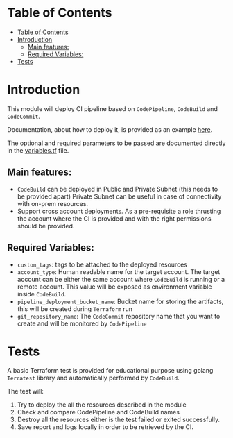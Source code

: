 # Table of Contents

- [Table of Contents](#table-of-contents)
- [Introduction](#introduction)
  - [Main features:](#main-features)
  - [Required Variables:](#required-variables)
- [Tests](#tests)

# Introduction

This module will deploy CI pipeline based on `CodePipeline`, `CodeBuild` and `CodeCommit`.

Documentation, about how to deploy it, is provided as an example [here](../../examples/cicd_account/main.tf).

The optional and required parameters to be passed are documented directly in the [variables.tf](./variables.tf) file.

## Main features:

- `CodeBuild` can be deployed in Public and Private Subnet (this needs to be provided apart)
  Private Subnet can be useful in case of connectivity with on-prem resources.
- Support cross account deployments. As a pre-requisite a role thrusting the account where the CI is provided 
  and with the right permissions should be provided.
  
## Required Variables:

- `custom_tags`: tags to be attached to the deployed resources
- `account_type`: Human readable name for the target account. 
  The target account can be either the same account where `CodeBuild` is running or a remote account.
  This value will be exposed as environment variable inside `CodeBuild`.
- `pipeline_deployment_bucket_name`: Bucket name for storing the artifacts, this will be created during 
  `Terraform` run
- `git_repository_name`: The `CodeCommit` repository name that you want to create and will be monitored by `CodePipeline`
 
# Tests

A basic Terraform test is provided for educational purpose using golang `Terratest` library 
and automatically performed by `CodeBuild`.

The test will:
 
1. Try to deploy the all the resources described in the module
2. Check and compare CodePipeline and CodeBuild names
3. Destroy all the resources either is the test failed or exited successfully.
4. Save report and logs locally in order to be retrieved by the CI.




  



